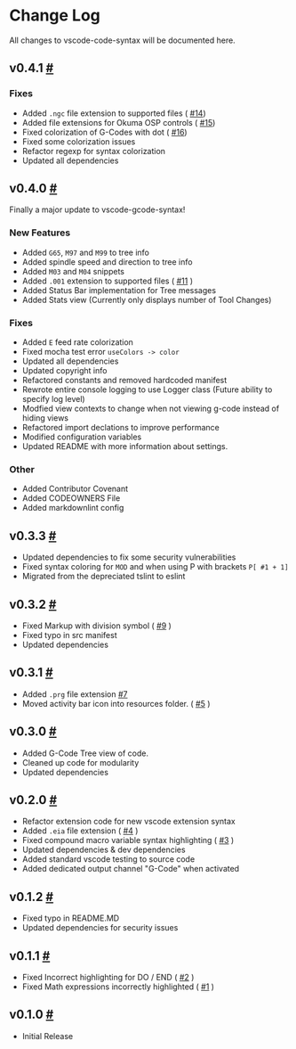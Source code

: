 # Change Log

All changes to vscode-code-syntax will be documented here.

## v0.4.1 [#](https://github.com/appliedengesign/vscode-gcode-syntax/releases/tag/v0.4.1)

### Fixes

- Added `.ngc` file extension to supported files ( [#14](https://github.com/appliedengdesign/vscode-gcode-syntax/issues/14))
- Added file extensions for Okuma OSP controls ( [#15](https://github.com/appliedengdesign/vscode-gcode-syntax/issues/15))
- Fixed colorization of G-Codes with dot ( [#16](https://github.com/appliedengdesign/vscode-gcode-syntax/issues/16))
- Fixed some colorization issues
- Refactor regexp for syntax colorization
- Updated all dependencies

## v0.4.0 [#](https://github.com/appliedengesign/vscode-gcode-syntax/releases/tag/v0.4.0)

Finally a major update to vscode-gcode-syntax!

### New Features

- Added `G65`, `M97` and `M99` to tree info
- Added spindle speed and direction to tree info
- Added `M03` and `M04` snippets
- Added `.001` extension to supported files ( [#11](https://github.com/appliedengdesign/vscode-gcode-syntax/issues/11) )
- Added Status Bar implementation for Tree messages
- Added Stats view (Currently only displays number of Tool Changes)

### Fixes

- Added `E` feed rate colorization
- Fixed mocha test error `useColors -> color`
- Updated all dependencies
- Updated copyright info
- Refactored constants and removed hardcoded manifest
- Rewrote entire console logging to use Logger class (Future ability to specify log level)
- Modfied view contexts to change when not viewing g-code instead of hiding views
- Refactored import declations to improve performance
- Modified configuration variables
- Updated README with more information about settings.

### Other

- Added Contributor Covenant
- Added CODEOWNERS File
- Added markdownlint config

## v0.3.3 [#](https://github.com/appliedengesign/vscode-gcode-syntax/releases/tag/v0.3.3)

- Updated dependencies to fix some security vulnerabilities
- Fixed syntax coloring for ```MOD``` and when using P with brackets ```P[ #1 + 1]```
- Migrated from the depreciated tslint to eslint

## v0.3.2 [#](https://github.com/appliedengesign/vscode-gcode-syntax/releases/tag/v0.3.2)

- Fixed Markup with division symbol ( [#9](https://github.com/appliedengdesign/vscode-gcode-syntax/issues/7) )
- Fixed typo in src manifest
- Updated dependencies

## v0.3.1 [#](https://github.com/appliedengesign/vscode-gcode-syntax/releases/tag/v0.3.1)

- Added ```.prg``` file extension [#7](https://github.com/appliedengdesign/vscode-gcode-syntax/issues/7)
- Moved activity bar icon into resources folder. ( [#5](https://github.com/appliedengdesign/vscode-gcode-syntax/issues/5) )

## v0.3.0 [#](https://github.com/appliedengdesign/vscode-gcode-syntax/releases/tag/v0.3.0)

- Added G-Code Tree view of code.
- Cleaned up code for modularity
- Updated dependencies

## v0.2.0 [#](https://github.com/appliedengdesign/vscode-gcode-syntax/releases/tag/v0.2.0)

- Refactor extension code for new vscode extension syntax
- Added ```.eia``` file extension ( [#4](https://github.com/appliedengdesign/vscode-gcode-syntax/issues/4) )
- Fixed compound macro variable syntax highlighting ( [#3](https://github.com/appliedengdesign/vscode-gcode-syntax/issues/3) )
- Updated dependencies & dev dependencies
- Added standard vscode testing to source code
- Added dedicated output channel "G-Code" when activated

## v0.1.2 [#](https://github.com/appliedengdesign/vscode-gcode-syntax/releases/tag/v0.1.2)

- Fixed typo in README.MD
- Updated dependencies for security issues

## v0.1.1 [#](https://github.com/appliedengdesign/vscode-gcode-syntax/releases/tag/v0.1.1)

- Fixed Incorrect highlighting for DO / END ( [#2](https://github.com/appliedengdesign/vscode-gcode-syntax/issues/2) )
- Fixed Math expressions incorrectly highlighted ( [#1](https://github.com/appliedengdesign/vscode-gcode-syntax/issues/1) )

## v0.1.0 [#](https://github.com/appliedengdesign/vscode-gcode-syntax/releases/tag/v0.1.0)

- Initial Release
  